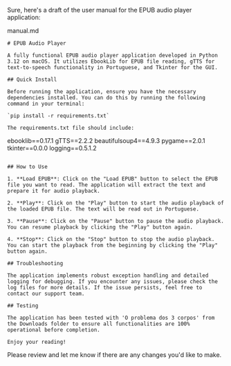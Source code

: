 Sure, here's a draft of the user manual for the EPUB audio player application:

manual.md

```
# EPUB Audio Player

A fully functional EPUB audio player application developed in Python 3.12 on macOS. It utilizes EbookLib for EPUB file reading, gTTS for text-to-speech functionality in Portuguese, and Tkinter for the GUI. 

## Quick Install

Before running the application, ensure you have the necessary dependencies installed. You can do this by running the following command in your terminal:

`pip install -r requirements.txt`

The requirements.txt file should include:

```
ebooklib==0.17.1
gTTS==2.2.2
beautifulsoup4==4.9.3
pygame==2.0.1
tkinter==0.0.0
logging==0.5.1.2
```

## How to Use

1. **Load EPUB**: Click on the "Load EPUB" button to select the EPUB file you want to read. The application will extract the text and prepare it for audio playback.

2. **Play**: Click on the "Play" button to start the audio playback of the loaded EPUB file. The text will be read out in Portuguese.

3. **Pause**: Click on the "Pause" button to pause the audio playback. You can resume playback by clicking the "Play" button again.

4. **Stop**: Click on the "Stop" button to stop the audio playback. You can start the playback from the beginning by clicking the "Play" button again.

## Troubleshooting

The application implements robust exception handling and detailed logging for debugging. If you encounter any issues, please check the log files for more details. If the issue persists, feel free to contact our support team.

## Testing

The application has been tested with 'O problema dos 3 corpos' from the Downloads folder to ensure all functionalities are 100% operational before completion.

Enjoy your reading!
```

Please review and let me know if there are any changes you'd like to make.